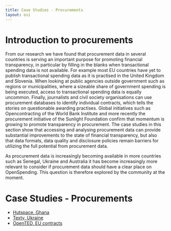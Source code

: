 ```yaml
---
title: Case Studies - Procurements
layout: osi
---
```


# Introduction to procurements
From our research we have found that procurement data in several countries is serving an important purpose for promoting financial transparency, in particular by filling in the blanks when transactional spending data is not available. For example most EU countries have yet to publish transactional spending data as it is practised in the United Kingdom and Slovenia. When looking at public agencies outside government such as regions or municipalities, where a sizeable share of government spending is being executed, access to transactional spending data is equally uncommon. Finally, journalists and civil society organisations can use procurement databases to identify individual contracts, which tells the stories on questionable awarding practises.
Global initiatives such as Opencontracting of the World Bank Institute and more recently the procurement initiative of the Sunlight Foundation confirm that momentum is growing to promote transparency in procurement. 
The case studies in this section show that accessing and analysing procurement data can provide substantial improvements to the state of financial transparency, but also that data formats, data quality and disclosure policies remain barriers for utilizing the full potential from procurement data.

As procurement data is increasingly becoming available in more countries such as Senegal, Ukraine and Australia it has become increasingly more relevant to consider if procurement data should have a clear place on OpenSpending. This question is therefore explored by the community at the moment.

# Case Studies - Procurements

* [Hutspace, Ghana](hutspace.html)
* [Texty, Ukraine](texty.html)
* [OpenTED, EU contracts](opented.html)

